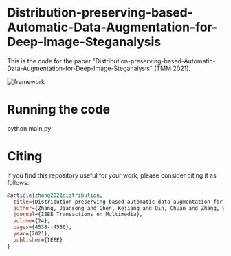 # Distribution-preserving-based-Automatic-Data-Augmentation-for-Deep-Image-Steganalysis

This is the code for the paper "Distribution-preserving-based-Automatic-Data-Augmentation-for-Deep-Image-Steganalysis" (TMM 2021).


![framework](framework.png)

# Running the code
python main.py

# Citing

If you find this repository useful for your work, please consider citing it as follows:

```bibtex
@article{zhang2021distribution,
  title={Distribution-preserving-based automatic data augmentation for deep image steganalysis},
  author={Zhang, Jiansong and Chen, Kejiang and Qin, Chuan and Zhang, Weiming and Yu, Nenghai},
  journal={IEEE Transactions on Multimedia},
  volume={24},
  pages={4538--4550},
  year={2021},
  publisher={IEEE}
}
```

